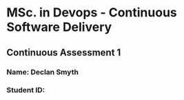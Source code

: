 # MSc. in Devops - Continuous Software Delivery
## Continuous Assessment 1
### Name: Declan Smyth 
### Student ID:

